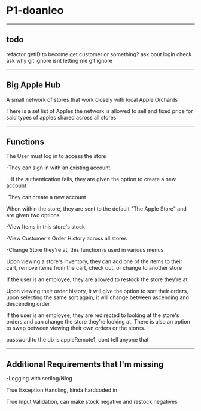 # P1-doanleo

---
todo
---

refactor getID to become get customer or something?
ask bout login check
ask why git ignore isnt letting me git ignore


------------------
Big Apple Hub
------------------
A small network of stores that work closely with local Apple Orchards

There is a set list of Apples the network is allowed to sell and fixed price for said types of apples shared across all stores

------------------
Functions
------------------
The User must log in to access the store

-They can sign in with an existing account

--If the authentication fails, they are given the option to create a new account

-They can create a new account

When within the store, they are sent to the default "The Apple Store" and are given two options


-View Items in this store's stock

-View Customer's Order History across all stores

-Change Store they're at, this function is used in various menus


Upon viewing a store's inventory, they can add one of the items to their cart, remove items from the cart, check out, or change to another store

If the user is an employee, they are allowed to restock the store they're at

Upon viewing their order history, it will give the option to sort their orders, upon selecting the same sort again, it will change between ascending and descending order

If the user is an employee, they are redirected to looking at the store's orders and can change the store they're looking at. There is also an option to swap between viewing their own orders or the stores.

password to the db is appleRemote1, dont tell anyone that

------------------
Additional Requirements that I'm missing
------------------


-Logging with serilog/Nlog

True Exception Handling, kinda hardcoded in

True Input Validation, can make stock negative and restock negatives